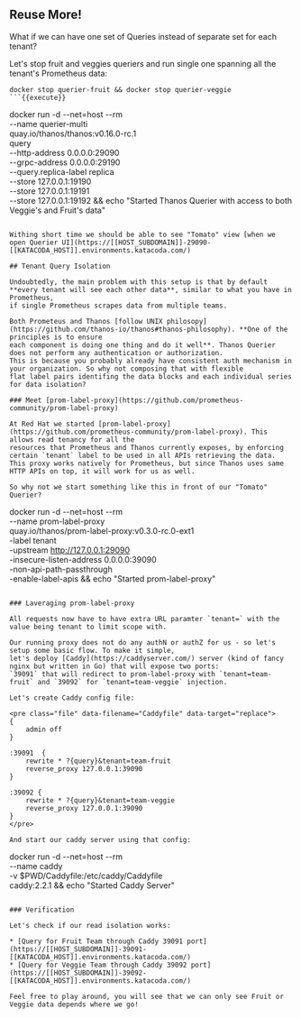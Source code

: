 ## Reuse More!

What if we can have one set of Queries instead of separate set for each tenant? 

Let's stop fruit and veggies queriers and run single one spanning all the tenant's Prometheus data:

```
docker stop querier-fruit && docker stop querier-veggie
```{{execute}}

```
docker run -d --net=host --rm \
    --name querier-multi \
    quay.io/thanos/thanos:v0.16.0-rc.1 \
    query \
    --http-address 0.0.0.0:29090 \
    --grpc-address 0.0.0.0:29190 \
    --query.replica-label replica \
    --store 127.0.0.1:19190 \
    --store 127.0.0.1:19191 \
    --store 127.0.0.1:19192 && echo "Started Thanos Querier with access to both Veggie's and Fruit's data"
```{{execute}}

Withing short time we should be able to see "Tomato" view [when we open Querier UI](https://[[HOST_SUBDOMAIN]]-29090-[[KATACODA_HOST]].environments.katacoda.com/)

## Tenant Query Isolation

Undoubtedly, the main problem with this setup is that by default **every tenant will see each other data**, similar to what you have in Prometheus,
if single Prometheus scrapes data from multiple teams.

Both Prometeus and Thanos [follow UNIX philosopy](https://github.com/thanos-io/thanos#thanos-philosophy). **One of the principles is to ensure
each component is doing one thing and do it well**. Thanos Querier does not perform any authentication or authorization. 
This is because you probably already have consistent auth mechanism in your organization. So why not composing that with flexible 
flat label pairs identifing the data blocks and each individual series for data isolation? 

### Meet [prom-label-proxy](https://github.com/prometheus-community/prom-label-proxy)

At Red Hat we started [prom-label-proxy](https://github.com/prometheus-community/prom-label-proxy). This allows read tenancy for all the
resources that Prometheus and Thanos currently exposes, by enforcing certain `tenant` label to be used in all APIs retrieving the data.
This proxy works natively for Prometheus, but since Thanos uses same HTTP APIs on top, it will work for us as well.

So why not we start something like this in front of our "Tomato" Querier?

```
docker run -d --net=host --rm \
    --name prom-label-proxy \
    quay.io/thanos/prom-label-proxy:v0.3.0-rc.0-ext1 \
    -label tenant \
    -upstream http://127.0.0.1:29090 \
    -insecure-listen-address 0.0.0.0:39090 \
    -non-api-path-passthrough \
    -enable-label-apis && echo "Started prom-label-proxy"
```{{execute}}

### Laveraging prom-label-proxy

All requests now have to have extra URL paramter `tenant=` with the value being tenant to limit scope with.

Our running proxy does not do any authN or authZ for us - so let's setup some basic flow. To make it simple,
let's deploy [Caddy](https://caddyserver.com/) server (kind of fancy nginx but written in Go) that will expose two ports:
`39091` that will redirect to prom-label-proxy with `tenant=team-fruit` and `39092` for `tenant=team-veggie` injection.

Let's create Caddy config file:

<pre class="file" data-filename="Caddyfile" data-target="replace">
{
    admin off
}

:39091  {
    rewrite * ?{query}&tenant=team-fruit
    reverse_proxy 127.0.0.1:39090
}

:39092 {
    rewrite * ?{query}&tenant=team-veggie
    reverse_proxy 127.0.0.1:39090
}
</pre>

And start our caddy server using that config:

```
docker run -d --net=host --rm \
    --name caddy \
    -v $PWD/Caddyfile:/etc/caddy/Caddyfile \
    caddy:2.2.1 && echo "Started Caddy Server"
```{{execute}}

### Verification 

Let's check if our read isolation works:

* [Query for Fruit Team through Caddy 39091 port](https://[[HOST_SUBDOMAIN]]-39091-[[KATACODA_HOST]].environments.katacoda.com/)
* [Query for Veggie Team through Caddy 39092 port](https://[[HOST_SUBDOMAIN]]-39092-[[KATACODA_HOST]].environments.katacoda.com/)

Feel free to play around, you will see that we can only see Fruit or Veggie data depends where we go!


